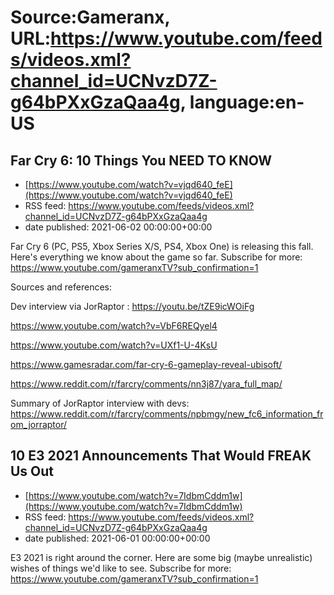 # Source:Gameranx, URL:https://www.youtube.com/feeds/videos.xml?channel_id=UCNvzD7Z-g64bPXxGzaQaa4g, language:en-US

## Far Cry 6: 10 Things You NEED TO KNOW
 - [https://www.youtube.com/watch?v=vjqd640_feE](https://www.youtube.com/watch?v=vjqd640_feE)
 - RSS feed: https://www.youtube.com/feeds/videos.xml?channel_id=UCNvzD7Z-g64bPXxGzaQaa4g
 - date published: 2021-06-02 00:00:00+00:00

Far Cry 6 (PC, PS5, Xbox Series X/S, PS4, Xbox One) is releasing this fall. Here's everything we know about the game so far.
Subscribe for more: https://www.youtube.com/gameranxTV?sub_confirmation=1

Sources and references:

Dev interview via JorRaptor : https://youtu.be/tZE9icWOiFg

https://www.youtube.com/watch?v=VbF6REQyel4

https://www.youtube.com/watch?v=UXf1-U-4KsU

https://www.gamesradar.com/far-cry-6-gameplay-reveal-ubisoft/

https://www.reddit.com/r/farcry/comments/nn3j87/yara_full_map/

Summary of JorRaptor interview with devs: https://www.reddit.com/r/farcry/comments/npbmgy/new_fc6_information_from_jorraptor/

## 10 E3 2021 Announcements That Would FREAK Us Out
 - [https://www.youtube.com/watch?v=7IdbmCddm1w](https://www.youtube.com/watch?v=7IdbmCddm1w)
 - RSS feed: https://www.youtube.com/feeds/videos.xml?channel_id=UCNvzD7Z-g64bPXxGzaQaa4g
 - date published: 2021-06-01 00:00:00+00:00

E3 2021 is right around the corner. Here are some big (maybe unrealistic) wishes of things we'd like to see.
Subscribe for more: https://www.youtube.com/gameranxTV?sub_confirmation=1

